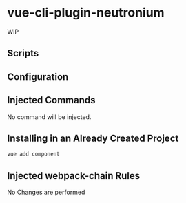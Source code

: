 # vue-cli-plugin-neutronium

WIP

## Scripts


## Configuration


## Injected Commands

No command will be injected.


## Installing in an Already Created Project

``` sh
vue add component
```

## Injected webpack-chain Rules
No Changes are performed

